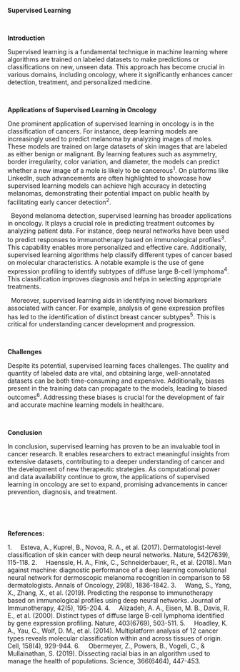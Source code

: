 **Supervised Learning**

 

**Introduction**

Supervised learning is a fundamental technique in machine learning where algorithms are trained on labeled datasets to make predictions or classifications on new, unseen data. This approach has become crucial in various domains, including oncology, where it significantly enhances cancer detection, treatment, and personalized medicine.

 

**Applications of Supervised Learning in Oncology**

One prominent application of supervised learning in oncology is in the classification of cancers. For instance, deep learning models are increasingly used to predict melanoma by analyzing images of moles. These models are trained on large datasets of skin images that are labeled as either benign or malignant. By learning features such as asymmetry, border irregularity, color variation, and diameter, the models can predict whether a new image of a mole is likely to be cancerous<sup>1</sup>. On platforms like LinkedIn, such advancements are often highlighted to showcase how supervised learning models can achieve high accuracy in detecting melanomas, demonstrating their potential impact on public health by facilitating early cancer detection<sup>2</sup>.

 
Beyond melanoma detection, supervised learning has broader applications in oncology. It plays a crucial role in predicting treatment outcomes by analyzing patient data. For instance, deep neural networks have been used to predict responses to immunotherapy based on immunological profiles<sup>3</sup>. This capability enables more personalized and effective care. Additionally, supervised learning algorithms help classify different types of cancer based on molecular characteristics. A notable example is the use of gene expression profiling to identify subtypes of diffuse large B-cell lymphoma<sup>4</sup>. This classification improves diagnosis and helps in selecting appropriate treatments.

 
Moreover, supervised learning aids in identifying novel biomarkers associated with cancer. For example, analysis of gene expression profiles has led to the identification of distinct breast cancer subtypes<sup>5</sup>. This is critical for understanding cancer development and progression.

 

**Challenges**

Despite its potential, supervised learning faces challenges. The quality and quantity of labeled data are vital, and obtaining large, well-annotated datasets can be both time-consuming and expensive. Additionally, biases present in the training data can propagate to the models, leading to biased outcomes<sup>6</sup>. Addressing these biases is crucial for the development of fair and accurate machine learning models in healthcare.

 

**Conclusion**

In conclusion, supervised learning has proven to be an invaluable tool in cancer research. It enables researchers to extract meaningful insights from extensive datasets, contributing to a deeper understanding of cancer and the development of new therapeutic strategies. As computational power and data availability continue to grow, the applications of supervised learning in oncology are set to expand, promising advancements in cancer prevention, diagnosis, and treatment.

 

 

**References:**

<!--[if !supportLists]-->1.     <!--[endif]-->Esteva, A., Kuprel, B., Novoa, R. A., et al. (2017). Dermatologist-level classification of skin cancer with deep neural networks. Nature, 542(7639), 115-118.

<!--[if !supportLists]-->2.     <!--[endif]-->Haenssle, H. A., Fink, C., Schneiderbauer, R., et al. (2018). Man against machine: diagnostic performance of a deep learning convolutional neural network for dermoscopic melanoma recognition in comparison to 58 dermatologists. Annals of Oncology, 29(8), 1836-1842.

<!--[if !supportLists]-->3.     <!--[endif]-->Wang, S., Yang, X., Zhang, X., et al. (2019). Predicting the response to immunotherapy based on immunological profiles using deep neural networks. Journal of Immunotherapy, 42(5), 195-204.

<!--[if !supportLists]-->4.     <!--[endif]-->Alizadeh, A. A., Eisen, M. B., Davis, R. E., et al. (2000). Distinct types of diffuse large B-cell lymphoma identified by gene expression profiling. Nature, 403(6769), 503-511.

<!--[if !supportLists]-->5.     <!--[endif]-->Hoadley, K. A., Yau, C., Wolf, D. M., et al. (2014). Multiplatform analysis of 12 cancer types reveals molecular classification within and across tissues of origin. Cell, 158(4), 929-944.

<!--[if !supportLists]-->6.     <!--[endif]-->Obermeyer, Z., Powers, B., Vogeli, C., & Mullainathan, S. (2019). Dissecting racial bias in an algorithm used to manage the health of populations. Science, 366(6464), 447-453.

